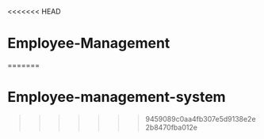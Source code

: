 <<<<<<< HEAD
# Employee-Management
=======
# Employee-management-system
>>>>>>> 9459089c0aa4fb307e5d9138e2e2b8470fba012e
